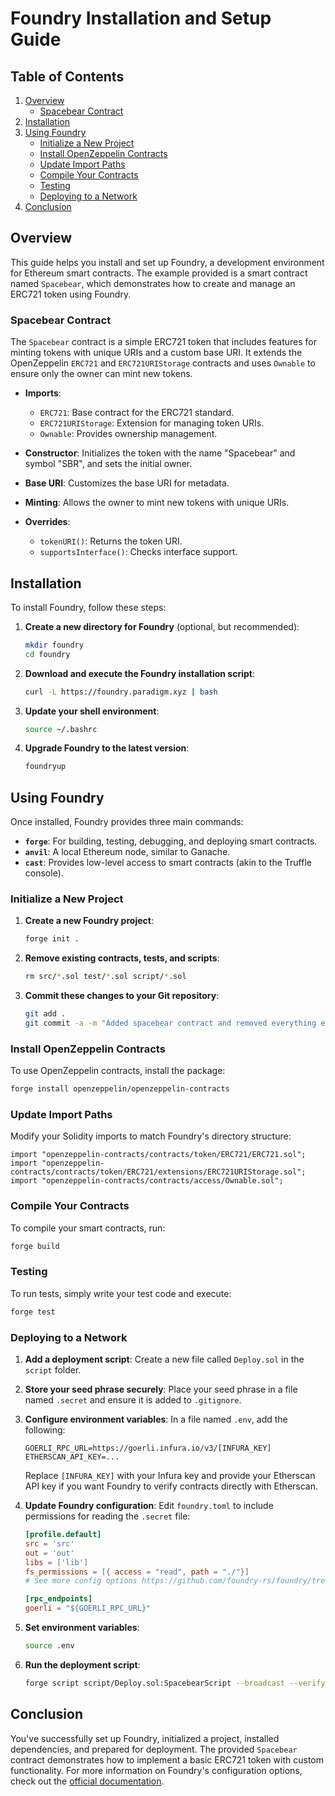 # Foundry Installation and Setup Guide

## Table of Contents

1. [Overview](#overview)
   - [Spacebear Contract](#spacebear-contract)
2. [Installation](#installation)
3. [Using Foundry](#using-foundry)
   - [Initialize a New Project](#initialize-a-new-project)
   - [Install OpenZeppelin Contracts](#install-openzeppelin-contracts)
   - [Update Import Paths](#update-import-paths)
   - [Compile Your Contracts](#compile-your-contracts)
   - [Testing](#testing)
   - [Deploying to a Network](#deploying-to-a-network)
4. [Conclusion](#conclusion)

## Overview

This guide helps you install and set up Foundry, a development environment for Ethereum smart contracts. The example provided is a smart contract named `Spacebear`, which demonstrates how to create and manage an ERC721 token using Foundry. 

### Spacebear Contract

The `Spacebear` contract is a simple ERC721 token that includes features for minting tokens with unique URIs and a custom base URI. It extends the OpenZeppelin `ERC721` and `ERC721URIStorage` contracts and uses `Ownable` to ensure only the owner can mint new tokens.

- **Imports**:
  - `ERC721`: Base contract for the ERC721 standard.
  - `ERC721URIStorage`: Extension for managing token URIs.
  - `Ownable`: Provides ownership management.

- **Constructor**: Initializes the token with the name "Spacebear" and symbol "SBR", and sets the initial owner.

- **Base URI**: Customizes the base URI for metadata.

- **Minting**: Allows the owner to mint new tokens with unique URIs.

- **Overrides**:
  - `tokenURI()`: Returns the token URI.
  - `supportsInterface()`: Checks interface support.

## Installation

To install Foundry, follow these steps:

1. **Create a new directory for Foundry** (optional, but recommended):
   ```bash
   mkdir foundry
   cd foundry
   ```

2. **Download and execute the Foundry installation script**:
   ```bash
   curl -L https://foundry.paradigm.xyz | bash
   ```

3. **Update your shell environment**:
   ```bash
   source ~/.bashrc
   ```

4. **Upgrade Foundry to the latest version**:
   ```bash
   foundryup
   ```

## Using Foundry

Once installed, Foundry provides three main commands:

- **`forge`**: For building, testing, debugging, and deploying smart contracts.
- **`anvil`**: A local Ethereum node, similar to Ganache.
- **`cast`**: Provides low-level access to smart contracts (akin to the Truffle console).

### Initialize a New Project

1. **Create a new Foundry project**:
   ```bash
   forge init .
   ```

2. **Remove existing contracts, tests, and scripts**:
   ```bash
   rm src/*.sol test/*.sol script/*.sol
   ```

3. **Commit these changes to your Git repository**:
   ```bash
   git add .
   git commit -a -m "Added spacebear contract and removed everything else"
   ```

### Install OpenZeppelin Contracts

To use OpenZeppelin contracts, install the package:

```bash
forge install openzeppelin/openzeppelin-contracts
```

### Update Import Paths

Modify your Solidity imports to match Foundry's directory structure:

```solidity
import "openzeppelin-contracts/contracts/token/ERC721/ERC721.sol";
import "openzeppelin-contracts/contracts/token/ERC721/extensions/ERC721URIStorage.sol";
import "openzeppelin-contracts/contracts/access/Ownable.sol";
```

### Compile Your Contracts

To compile your smart contracts, run:

```bash
forge build
```

### Testing

To run tests, simply write your test code and execute:

```bash
forge test
```

### Deploying to a Network

1. **Add a deployment script**: Create a new file called `Deploy.sol` in the `script` folder.

2. **Store your seed phrase securely**: Place your seed phrase in a file named `.secret` and ensure it is added to `.gitignore`.

3. **Configure environment variables**: In a file named `.env`, add the following:

   ```env
   GOERLI_RPC_URL=https://goerli.infura.io/v3/[INFURA_KEY]
   ETHERSCAN_API_KEY=...
   ```

   Replace `[INFURA_KEY]` with your Infura key and provide your Etherscan API key if you want Foundry to verify contracts directly with Etherscan.

4. **Update Foundry configuration**: Edit `foundry.toml` to include permissions for reading the `.secret` file:

   ```toml
   [profile.default]
   src = 'src'
   out = 'out'
   libs = ['lib']
   fs_permissions = [{ access = "read", path = "./"}]
   # See more config options https://github.com/foundry-rs/foundry/tree/master/config

   [rpc_endpoints]
   goerli = "${GOERLI_RPC_URL}"
   ```

5. **Set environment variables**:
   ```bash
   source .env
   ```

6. **Run the deployment script**:
   ```bash
   forge script script/Deploy.sol:SpacebearScript --broadcast --verify --rpc-url ${GOERLI_RPC_URL}
   ```

## Conclusion

You've successfully set up Foundry, initialized a project, installed dependencies, and prepared for deployment. The provided `Spacebear` contract demonstrates how to implement a basic ERC721 token with custom functionality. For more information on Foundry's configuration options, check out the [official documentation](https://github.com/foundry-rs/foundry/tree/master/config).